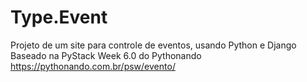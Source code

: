 # Type.Event
Projeto de um site para controle de eventos, usando Python e Django  
Baseado na PyStack Week 6.0 do Pythonando
https://pythonando.com.br/psw/evento/